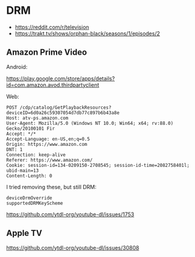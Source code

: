 # DRM

- https://reddit.com/r/television
- https://trakt.tv/shows/orphan-black/seasons/1/episodes/2

## Amazon Prime Video

Android:

https://play.google.com/store/apps/details?id=com.amazon.avod.thirdpartyclient

Web:

~~~
POST /cdp/catalog/GetPlaybackResources?deviceID=6d0a26c59307054d7db77c897b6b43a8e
Host: atv-ps.amazon.com
User-Agent: Mozilla/5.0 (Windows NT 10.0; Win64; x64; rv:88.0) Gecko/20100101 Fir
Accept: */*
Accept-Language: en-US,en;q=0.5
Origin: https://www.amazon.com
DNT: 1
Connection: keep-alive
Referer: https://www.amazon.com/
Cookie: session-id=134-0209150-2708545; session-id-time=2082758401l; ubid-main=13
Content-Length: 0
~~~

I tried removing these, but still DRM:

~~~
deviceDrmOverride
supportedDRMKeyScheme
~~~

https://github.com/ytdl-org/youtube-dl/issues/1753

## Apple TV

https://github.com/ytdl-org/youtube-dl/issues/30808
